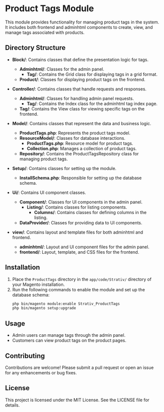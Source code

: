 # Product Tags Module

This module provides functionality for managing product tags in the system. It includes both frontend and adminhtml components to create, view, and manage tags associated with products.

## Directory Structure

- **Block/**: Contains classes that define the presentation logic for tags.
  - **Adminhtml/**: Classes for the admin panel.
    - **Tag/**: Contains the Grid class for displaying tags in a grid format.
  - **Product/**: Classes for displaying product tags on the frontend.

- **Controller/**: Contains classes that handle requests and responses.
  - **Adminhtml/**: Classes for handling admin panel requests.
    - **Tag/**: Contains the Index class for the adminhtml tag index page.
  - **Tag/**: Contains the View class for viewing specific tags on the frontend.

- **Model/**: Contains classes that represent the data and business logic.
  - **ProductTags.php**: Represents the product tags model.
  - **ResourceModel/**: Classes for database interactions.
    - **ProductTags.php**: Resource model for product tags.
    - **Collection.php**: Manages a collection of product tags.
  - **Repository/**: Contains the ProductTagsRepository class for managing product tags.

- **Setup/**: Contains classes for setting up the module.
  - **InstallSchema.php**: Responsible for setting up the database schema.

- **Ui/**: Contains UI component classes.
  - **Component/**: Classes for UI components in the admin panel.
    - **Listing/**: Contains classes for listing components.
      - **Columns/**: Contains classes for defining columns in the listing.
  - **DataProvider/**: Classes for providing data to UI components.

- **view/**: Contains layout and template files for both adminhtml and frontend.
  - **adminhtml/**: Layout and UI component files for the admin panel.
  - **frontend/**: Layout, template, and CSS files for the frontend.

## Installation

1. Place the `ProductTags` directory in the `app/code/Strativ/` directory of your Magento installation.
2. Run the following commands to enable the module and set up the database schema:
   ```bash
   php bin/magento module:enable Strativ_ProductTags
   php bin/magento setup:upgrade
   ```

## Usage

- Admin users can manage tags through the admin panel.
- Customers can view product tags on the product pages.

## Contributing

Contributions are welcome! Please submit a pull request or open an issue for any enhancements or bug fixes.

## License

This project is licensed under the MIT License. See the LICENSE file for details.